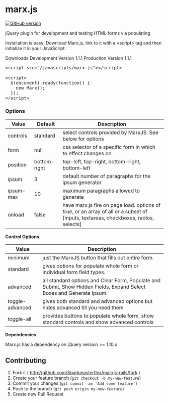 # marx.js

[![GitHub version](https://badge.fury.io/gh/Sparkmasterflex%2Fmarx-js.svg)](http://badge.fury.io/gh/Sparkmasterflex%2Fmarx-js)

jQuery plugin for development and testing HTML forms via populating

Installation is easy. Download Marx.js, link to it with a &lt;script> tag and then initialize it in your JavaScript.

Downloads
Development Version 1.1.1
Production Version 1.1.1

<pre>
&lt;script src="/javascripts/marx.js">&lt;/script>
 
&lt;script>
  $(document).ready(function() {
    new Marx();
  });
&lt;/script>
</pre>

### Options

| Value    | Default  | Description |
|----------|----------|------------------------------------------|
| controls | standard | select controls provided by MarxJS. See below for options |
| form | null | css selector of a specific form in which to effect changes on |
| position | bottom-right | top-left, top-right, bottom-right, bottom-left |
| ipsum | 3 | default number of paragraphs for the ipsum generator |
| ipsum-max | 10 | maximum paragraphs allowed to generate |
| onload    | false | have marx.js fire on page load. options of <em>true</em>, or an array of all or a subset of [inputs, textareas, checkboxes, radios, selects] |


**Control Options**

| Value    | Description |
|----------|----------------------------------------------------|
| minimum  | just the MarxJS button that fills out entire form. |
| standard | gives options for populate whole form or individual form field types. | 
| advanced | all standard options and Clear Form, Populate and Submit, Show Hidden Fields, Expand Select Boxes and Generate Ipsum.|
| toggle-advanced | gives both standard and advanced options but hides advanced till you need them |
| toggle-all | provides buttons to populate whole form, show standard controls and show advanced controls |


**Dependencies**

Marx.js has a dependency on jQuery version >= 1.10.x


## Contributing

1. Fork it ( http://github.com/Sparkmasterflex/marxjs-rails/fork )
2. Create your feature branch (`git checkout -b my-new-feature`)
3. Commit your changes (`git commit -am 'Add some feature'`)
4. Push to the branch (`git push origin my-new-feature`)
5. Create new Pull Request
